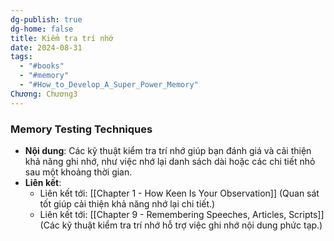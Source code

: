```yaml
---
dg-publish: true
dg-home: false
title: Kiểm tra trí nhớ
date: 2024-08-31
tags:
  - "#books"
  - "#memory"
  - "#How_to_Develop_A_Super_Power_Memory"
Chương: Chương3
---
```

### Memory Testing Techniques

- **Nội dung**: Các kỹ thuật kiểm tra trí nhớ giúp bạn đánh giá và cải thiện khả năng ghi nhớ, như việc nhớ lại danh sách dài hoặc các chi tiết nhỏ sau một khoảng thời gian.
- **Liên kết**:
    - Liên kết tới: [[Chapter 1 - How Keen Is Your Observation]] (Quan sát tốt giúp cải thiện khả năng nhớ lại chi tiết.)
    - Liên kết tới: [[Chapter 9 - Remembering Speeches, Articles, Scripts]] (Các kỹ thuật kiểm tra trí nhớ hỗ trợ việc ghi nhớ nội dung phức tạp.)
